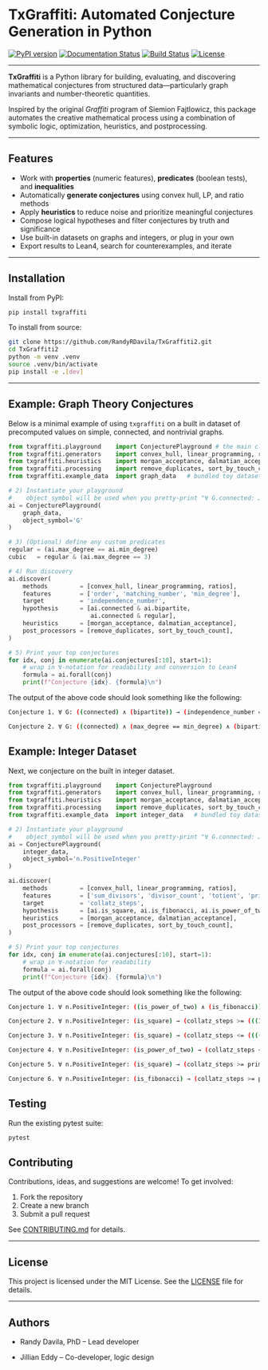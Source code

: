 # TxGraffiti: Automated Conjecture Generation in Python

[![PyPI version](https://img.shields.io/pypi/v/txgraffiti.svg)](https://pypi.org/project/txgraffiti/)
[![Documentation Status](https://readthedocs.org/projects/txgraffiti2/badge/?version=latest)](https://txgraffiti2.readthedocs.io/en/latest/)
[![Build Status](https://github.com/RandyRDavila/TxGraffiti2/actions/workflows/python-ci.yml/badge.svg)](https://github.com/RandyRDavila/TxGraffiti2/actions)
[![License](https://img.shields.io/github/license/RandyRDavila/TxGraffiti2)](LICENSE)

---

**TxGraffiti** is a Python library for building, evaluating, and discovering mathematical conjectures from structured data—particularly graph invariants and number-theoretic quantities.

Inspired by the original *Graffiti* program of Siemion Fajtlowicz, this package automates the creative mathematical process using a combination of symbolic logic, optimization, heuristics, and postprocessing.

---

## Features

- Work with **properties** (numeric features), **predicates** (boolean tests), and **inequalities**
- Automatically **generate conjectures** using convex hull, LP, and ratio methods
- Apply **heuristics** to reduce noise and prioritize meaningful conjectures
- Compose logical hypotheses and filter conjectures by truth and significance
- Use built-in datasets on graphs and integers, or plug in your own
- Export results to Lean4, search for counterexamples, and iterate

---

## Installation

Install from PyPI:

```bash
pip install txgraffiti
```

To install from source:

```bash
git clone https://github.com/RandyRDavila/TxGraffiti2.git
cd TxGraffiti2
python -m venv .venv
source .venv/bin/activate
pip install -e .[dev]
```

---

## Example: Graph Theory Conjectures

Below is a minimal example of using `txgraffiti` on a built in dataset of precomputed values on simple, connected, and nontrivial graphs.

```python
from txgraffiti.playground    import ConjecturePlayground # the main class for finding conjectures
from txgraffiti.generators    import convex_hull, linear_programming, ratios # methods for producing inequalities
from txgraffiti.heuristics    import morgan_acceptance, dalmatian_acceptance # heuristics to reduce number of statements accepted.
from txgraffiti.processing    import remove_duplicates, sort_by_touch_count # post processing for removal and sorting of conjectures.
from txgraffiti.example_data  import graph_data   # bundled toy dataset

# 2) Instantiate your playground
#    object_symbol will be used when you pretty-print "∀ G.connected: …"
ai = ConjecturePlayground(
    graph_data,
    object_symbol='G'
)

# 3) (Optional) define any custom predicates
regular = (ai.max_degree == ai.min_degree)
cubic   = regular & (ai.max_degree == 3)

# 4) Run discovery
ai.discover(
    methods         = [convex_hull, linear_programming, ratios],
    features        = ['order', 'matching_number', 'min_degree'],
    target          = 'independence_number',
    hypothesis      = [ai.connected & ai.bipartite,
                       ai.connected & regular],
    heuristics      = [morgan_acceptance, dalmatian_acceptance],
    post_processors = [remove_duplicates, sort_by_touch_count],
)

# 5) Print your top conjectures
for idx, conj in enumerate(ai.conjectures[:10], start=1):
    # wrap in ∀-notation for readability and conversion to Lean4
    formula = ai.forall(conj)
    print(f"Conjecture {idx}. {formula}\n")
```

The output of the above code should look something like the following:

```bash
Conjecture 1. ∀ G: ((connected) ∧ (bipartite)) → (independence_number == ((-1 * matching_number) + order))

Conjecture 2. ∀ G: ((connected) ∧ (max_degree == min_degree) ∧ (bipartite)) → (independence_number == matching_number)
```

## Example: Integer Dataset

Next, we conjecture on the built in integer dataset.

```python
from txgraffiti.playground    import ConjecturePlayground
from txgraffiti.generators    import convex_hull, linear_programming, ratios
from txgraffiti.heuristics    import morgan_acceptance, dalmatian_acceptance
from txgraffiti.processing    import remove_duplicates, sort_by_touch_count
from txgraffiti.example_data  import integer_data   # bundled toy dataset

# 2) Instantiate your playground
#    object_symbol will be used when you pretty-print "∀ G.connected: …"
ai = ConjecturePlayground(
    integer_data,
    object_symbol='n.PositiveInteger'
)

ai.discover(
    methods         = [convex_hull, linear_programming, ratios],
    features        = ['sum_divisors', 'divisor_count', 'totient', 'prime_factor_count'],
    target          = 'collatz_steps',
    hypothesis      = [ai.is_square, ai.is_fibonacci, ai.is_power_of_two],
    heuristics      = [morgan_acceptance, dalmatian_acceptance],
    post_processors = [remove_duplicates, sort_by_touch_count],
)

# 5) Print your top conjectures
for idx, conj in enumerate(ai.conjectures[:10], start=1):
    # wrap in ∀-notation for readability
    formula = ai.forall(conj)
    print(f"Conjecture {idx}. {formula}\n")
```

The output of the above code should look something like the following:

```bash
Conjecture 1. ∀ n.PositiveInteger: ((is_power_of_two) ∧ (is_fibonacci)) → (collatz_steps == prime_factor_count)

Conjecture 2. ∀ n.PositiveInteger: (is_square) → (collatz_steps >= (((17/8 * divisor_count) + -17/8) + (-9/8 * prime_factor_count)))

Conjecture 3. ∀ n.PositiveInteger: (is_square) → (collatz_steps <= (((((-17/10 * sum_divisors) + -391/8) + (1887/40 * divisor_count)) + (34/5 * totient)) + (-1847/40 * prime_factor_count)))

Conjecture 4. ∀ n.PositiveInteger: (is_power_of_two) → (collatz_steps <= prime_factor_count)

Conjecture 5. ∀ n.PositiveInteger: (is_square) → (collatz_steps >= prime_factor_count)

Conjecture 6. ∀ n.PositiveInteger: (is_fibonacci) → (collatz_steps >= prime_factor_count)
```

## Testing

Run the existing pytest suite:

```bash
pytest
```

## Contributing

Contributions, ideas, and suggestions are welcome!
To get involved:

1. Fork the repository
2. Create a new branch
3. Submit a pull request

See [CONTRIBUTING.md](/CONTRIBUTING.md) for details.

---

## License

This project is licensed under the MIT License. See the [LICENSE](/LICENSE) file for details.

---

## Authors

- Randy Davila, PhD – Lead developer

- Jillian Eddy – Co-developer, logic design
